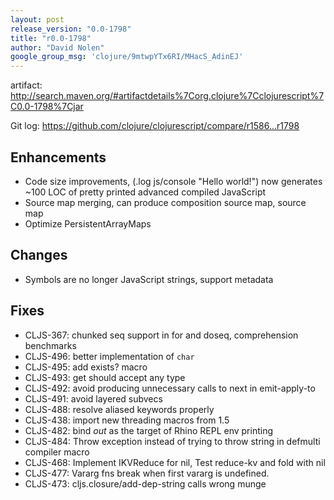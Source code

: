 ```yaml
---
layout: post
release_version: "0.0-1798"
title: "r0.0-1798"
author: "David Nolen"
google_group_msg: 'clojure/9mtwpYTx6RI/MHacS_AdinEJ'
---
```


artifact: http://search.maven.org/#artifactdetails%7Corg.clojure%7Cclojurescript%7C0.0-1798%7Cjar

Git log: https://github.com/clojure/clojurescript/compare/r1586...r1798

Enhancements
------------

* Code size improvements, (.log js/console "Hello world!") now
  generates ~100 LOC of pretty printed advanced compiled JavaScript
* Source map merging, can produce composition source map, source map
* Optimize PersistentArrayMaps

Changes
-------

* Symbols are no longer JavaScript strings, support metadata

Fixes
-----

* CLJS-367: chunked seq support in for and doseq, comprehension benchmarks
* CLJS-496: better implementation of `char`
* CLJS-495: add exists? macro
* CLJS-493: get should accept any type
* CLJS-492: avoid producing unnecessary calls to next in emit-apply-to
* CLJS-491: avoid layered subvecs
* CLJS-488: resolve aliased keywords properly
* CLJS-438: import new threading macros from 1.5
* CLJS-482: bind *out* as the target of Rhino REPL env printing
* CLJS-484: Throw exception instead of trying to throw string in defmulti compiler macro
* CLJS-468: Implement IKVReduce for nil, Test reduce-kv and fold with nil
* CLJS-477: Vararg fns break when first vararg is undefined.
* CLJS-473: cljs.closure/add-dep-string calls wrong munge
